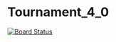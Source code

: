 # Tournament_4_0

[![Board Status](https://mhitsch.visualstudio.com/a5ef7787-acb1-4147-a939-a387ecbad546/3df013a7-0ef6-4027-b319-d1af17aab66a/_apis/work/boardbadge/ba567a1a-2ace-44bb-a51e-af4ce0dc5b28)](https://mhitsch.visualstudio.com/a5ef7787-acb1-4147-a939-a387ecbad546/_boards/board/t/3df013a7-0ef6-4027-b319-d1af17aab66a/Microsoft.RequirementCategory/)